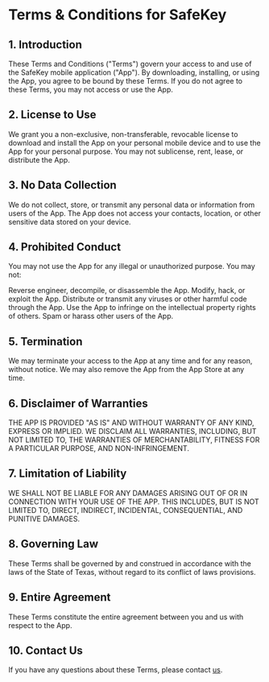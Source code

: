 # Terms & Conditions for SafeKey

## 1. Introduction

These Terms and Conditions ("Terms") govern your access to and use of the SafeKey mobile application ("App"). By downloading, installing, or using the App, you agree to be bound by these Terms. If you do not agree to these Terms, you may not access or use the App.

## 2. License to Use

We grant you a non-exclusive, non-transferable, revocable license to download and install the App on your personal mobile device and to use the App for your personal purpose. You may not sublicense, rent, lease, or distribute the App.

## 3. No Data Collection

We do not collect, store, or transmit any personal data or information from users of the App. The App does not access your contacts, location, or other sensitive data stored on your device.

## 4. Prohibited Conduct

You may not use the App for any illegal or unauthorized purpose. You may not:

Reverse engineer, decompile, or disassemble the App.
Modify, hack, or exploit the App.
Distribute or transmit any viruses or other harmful code through the App.
Use the App to infringe on the intellectual property rights of others.
Spam or harass other users of the App.

## 5. Termination

We may terminate your access to the App at any time and for any reason, without notice. We may also remove the App from the App Store at any time.

## 6. Disclaimer of Warranties

THE APP IS PROVIDED "AS IS" AND WITHOUT WARRANTY OF ANY KIND, EXPRESS OR IMPLIED. WE DISCLAIM ALL WARRANTIES, INCLUDING, BUT NOT LIMITED TO, THE WARRANTIES OF MERCHANTABILITY, FITNESS FOR A PARTICULAR PURPOSE, AND NON-INFRINGEMENT.

## 7. Limitation of Liability

WE SHALL NOT BE LIABLE FOR ANY DAMAGES ARISING OUT OF OR IN CONNECTION WITH YOUR USE OF THE APP. THIS INCLUDES, BUT IS NOT LIMITED TO, DIRECT, INDIRECT, INCIDENTAL, CONSEQUENTIAL, AND PUNITIVE DAMAGES.

## 8. Governing Law

These Terms shall be governed by and construed in accordance with the laws of the State of Texas, without regard to its conflict of laws provisions.

## 9. Entire Agreement

These Terms constitute the entire agreement between you and us with respect to the App.

## 10. Contact Us

If you have any questions about these Terms, please contact [us](mailto:elibooklover@gmail.com).
